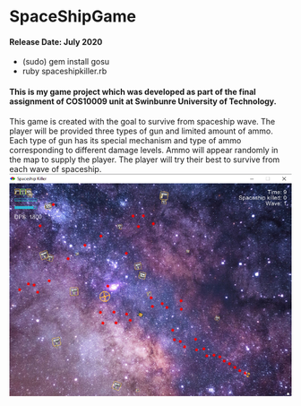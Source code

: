 # SpaceShipGame
#### Release Date: July 2020
+ (sudo) gem install gosu
+ ruby spaceshipkiller.rb
#### This is my game project which was developed as part of the final assignment of COS10009 unit at Swinbunre University of Technology.
This game is created with the goal to survive from spaceship wave. The player will be provided three types of gun and limited amount of ammo. Each type of gun has its special mechanism and type of ammo corresponding to different damage levels. Ammo will appear randomly in the map to supply the player. The player will try their best to survive from each wave of spaceship.
![alt text](https://github.com/zkl21hoang/SpaceShipGame/blob/main/images/spaceship-game.png)
